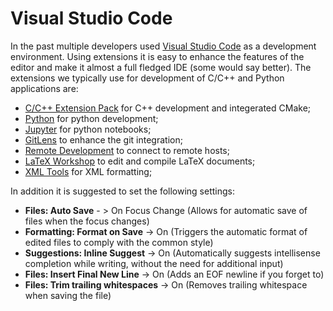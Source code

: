 # Visual Studio Code

In the past multiple developers used [Visual Studio Code](https://code.visualstudio.com/) as a development environment.
Using extensions it is easy to enhance the features of the editor and make it almost a full fledged IDE (some would say better).
The extensions we typically use for development of C/C++ and Python applications are:
 - [C/C++ Extension Pack](https://marketplace.visualstudio.com/items?itemName=ms-vscode.cpptools-extension-pack) for C++ development and integerated CMake;
 - [Python](https://marketplace.visualstudio.com/items?itemName=ms-python.python) for python development;
 - [Jupyter](https://marketplace.visualstudio.com/items?itemName=ms-toolsai.jupyter) for python notebooks;
 - [GitLens](https://marketplace.visualstudio.com/items?itemName=eamodio.gitlens) to enhance the git integration;
 - [Remote Development](https://marketplace.visualstudio.com/items?itemName=ms-vscode-remote.vscode-remote-extensionpack) to connect to remote hosts;
 - [LaTeX Workshop](https://marketplace.visualstudio.com/items?itemName=James-Yu.latex-workshop) to edit and compile LaTeX documents;
 - [XML Tools](https://marketplace.visualstudio.com/items?itemName=DotJoshJohnson.xml) for XML formatting;

In  addition it is suggested to set the following settings:
 - **Files: Auto Save** - > On Focus Change (Allows for automatic save of files when the focus changes)
 - **Formatting: Format on Save** -> On (Triggers the automatic format of edited files to comply with the common style)
 - **Suggestions: Inline Suggest** -> On (Automatically suggests intellisense completion while writing, without the need for additional input)
 - **Files: Insert Final New Line** -> On (Adds an EOF newline if you forget to)
 - **Files: Trim trailing whitespaces** -> On (Removes trailing whitespace when saving the file)

